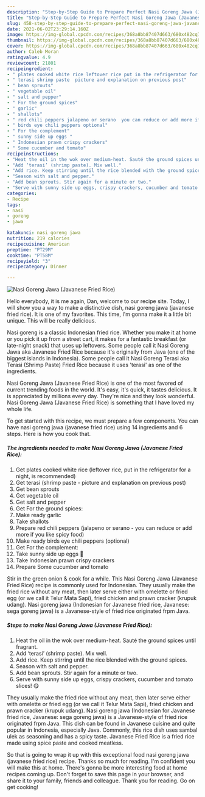 ```yaml
---
description: "Step-by-Step Guide to Prepare Perfect Nasi Goreng Jawa (Javanese Fried Rice)"
title: "Step-by-Step Guide to Prepare Perfect Nasi Goreng Jawa (Javanese Fried Rice)"
slug: 458-step-by-step-guide-to-prepare-perfect-nasi-goreng-jawa-javanese-fried-rice
date: 2021-06-02T23:29:14.160Z
image: https://img-global.cpcdn.com/recipes/368a8bb87407d663/680x482cq70/nasi-goreng-jawa-javanese-fried-rice-recipe-main-photo.jpg
thumbnail: https://img-global.cpcdn.com/recipes/368a8bb87407d663/680x482cq70/nasi-goreng-jawa-javanese-fried-rice-recipe-main-photo.jpg
cover: https://img-global.cpcdn.com/recipes/368a8bb87407d663/680x482cq70/nasi-goreng-jawa-javanese-fried-rice-recipe-main-photo.jpg
author: Caleb Moran
ratingvalue: 4.9
reviewcount: 21801
recipeingredient:
- " plates cooked white rice leftover rice put in the refrigerator for a night is recommended"
- " terasi shrimp paste  picture and explanation on previous post"
- " bean sprouts"
- " vegetable oil"
- " salt and pepper"
- " For the ground spices"
- " garlic"
- " shallots"
- " red chili peppers jalapeno or serano  you can reduce or add more if you like spicy food"
- " birds eye chili peppers optional"
- " For the complement"
- " sunny side up eggs "
- " Indonesian prawn crispy crackers"
- " Some cucumber and tomato"
recipeinstructions:
- "Heat the oil in the wok over medium-heat. Sauté the ground spices until fragrant."
- "Add ‘terasi’ (shrimp paste). Mix well."
- "Add rice. Keep stirring until the rice blended with the ground spices."
- "Season with salt and pepper."
- "Add bean sprouts. Stir again for a minute or two."
- "Serve with sunny side up eggs, crispy crackers, cucumber and tomato slices! 😋"
categories:
- Recipe
tags:
- nasi
- goreng
- jawa

katakunci: nasi goreng jawa 
nutrition: 219 calories
recipecuisine: American
preptime: "PT29M"
cooktime: "PT58M"
recipeyield: "3"
recipecategory: Dinner

---
```



![Nasi Goreng Jawa (Javanese Fried Rice)](https://img-global.cpcdn.com/recipes/368a8bb87407d663/680x482cq70/nasi-goreng-jawa-javanese-fried-rice-recipe-main-photo.jpg)

Hello everybody, it is me again, Dan, welcome to our recipe site. Today, I will show you a way to make a distinctive dish, nasi goreng jawa (javanese fried rice). It is one of my favorites. This time, I'm gonna make it a little bit unique. This will be really delicious.

Nasi goreng is a classic Indonesian fried rice. Whether you make it at home or you pick it up from a street cart, it makes for a fantastic breakfast (or late-night snack) that uses up leftovers. Some people call it Nasi Goreng Jawa aka Javanese Fried Rice because it&#39;s originally from Java (one of the biggest islands in Indonesia). Some people call it Nasi Goreng Terasi aka Terasi (Shrimp Paste) Fried Rice because it uses &#39;terasi&#39; as one of the ingredients.

Nasi Goreng Jawa (Javanese Fried Rice) is one of the most favored of current trending foods in the world. It's easy, it's quick, it tastes delicious. It is appreciated by millions every day. They're nice and they look wonderful. Nasi Goreng Jawa (Javanese Fried Rice) is something that I have loved my whole life.


To get started with this recipe, we must prepare a few components. You can have nasi goreng jawa (javanese fried rice) using 14 ingredients and 6 steps. Here is how you cook that.

<!--inarticleads1-->

##### The ingredients needed to make Nasi Goreng Jawa (Javanese Fried Rice):

1. Get  plates cooked white rice (leftover rice, put in the refrigerator for a night, is recommended)
1. Get  terasi (shrimp paste - picture and explanation on previous post)
1. Get  bean sprouts
1. Get  vegetable oil
1. Get  salt and pepper
1. Get  For the ground spices:
1. Make ready  garlic
1. Take  shallots
1. Prepare  red chili peppers (jalapeno or serano - you can reduce or add more if you like spicy food)
1. Make ready  birds eye chili peppers (optional)
1. Get  For the complement:
1. Take  sunny side up eggs 🍳
1. Take  Indonesian prawn crispy crackers
1. Prepare  Some cucumber and tomato


Stir in the green onion &amp; cook for a while. This Nasi Goreng Jawa (Javanese Fried Rice) recipe is commonly used for Indonesian. They usually make the fried rice without any meat, then later serve either with omelette or fried egg (or we call it Telur Mata Sapi), fried chicken and prawn cracker (krupuk udang). Nasi goreng jawa (Indonesian for Javanese fried rice, Javanese: sega goreng jawa) is a Javanese-style of fried rice originated frpm Java. 

<!--inarticleads2-->

##### Steps to make Nasi Goreng Jawa (Javanese Fried Rice):

1. Heat the oil in the wok over medium-heat. Sauté the ground spices until fragrant.
1. Add ‘terasi’ (shrimp paste). Mix well.
1. Add rice. Keep stirring until the rice blended with the ground spices.
1. Season with salt and pepper.
1. Add bean sprouts. Stir again for a minute or two.
1. Serve with sunny side up eggs, crispy crackers, cucumber and tomato slices! 😋


They usually make the fried rice without any meat, then later serve either with omelette or fried egg (or we call it Telur Mata Sapi), fried chicken and prawn cracker (krupuk udang). Nasi goreng jawa (Indonesian for Javanese fried rice, Javanese: sega goreng jawa) is a Javanese-style of fried rice originated frpm Java. This dish can be found in Javanese cuisine and quite popular in Indonesia, especially Java. Commonly, this rice dish uses sambal ulek as seasoning and has a spicy taste. Javanese Fried Rice is a fried rice made using spice paste and cooked meatless. 

So that is going to wrap it up with this exceptional food nasi goreng jawa (javanese fried rice) recipe. Thanks so much for reading. I'm confident you will make this at home. There's gonna be more interesting food at home recipes coming up. Don't forget to save this page in your browser, and share it to your family, friends and colleague. Thank you for reading. Go on get cooking!

